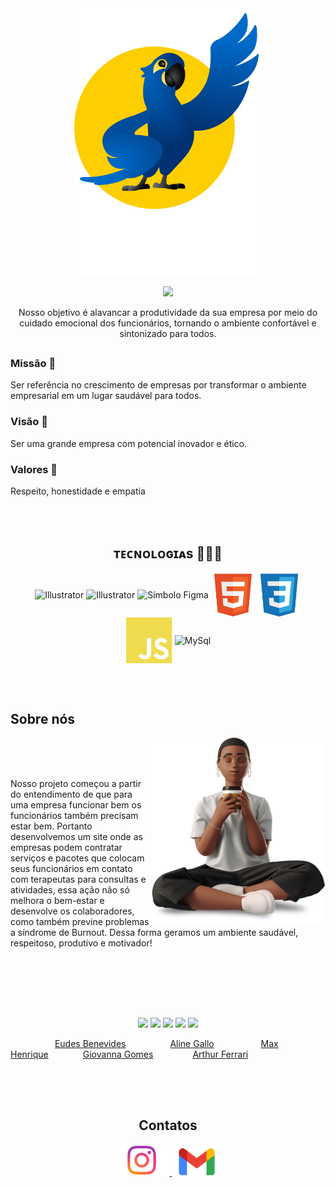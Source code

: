 <div align="center">
  <a href="https://github.com/projetoMyAra">
    <img src="https://raw.githubusercontent.com/projetoMyAra/projetoMyAra/main/Group%20307.png" alt="Logo MyAra" width="300"> 
  </a>
  
  <br>
  
  <p align="center">
  <img src="https://readme-typing-svg.herokuapp.com?font=Outfit&size=33&duration=4500&color=0067F0&width=650&lines=Melhore+a+produtividade+da+sua+empresa!">
</p></div>
  
   <div align="center">
  <p>Nosso objetivo é alavancar a produtividade da sua empresa por meio do cuidado emocional dos funcionários, tornando o ambiente confortável e sintonizado para todos.</p>
</div>

##

<div>
     <h3>Missão 🚀</h3>
     <p>Ser referência no crescimento de empresas por transformar o ambiente empresarial em um lugar saudável para todos.  </p>
  </div>
  
  <div>
     <h3>Visão 👀</h3>
     <p>Ser uma grande empresa com potencial inovador e ético.  </p>
  </div>
  
  <div>
     <h3>Valores 🤝</h3>
     <p>Respeito, honestidade e empatia  </p>
  </div>
  
  <br>
  <br>
  
  <div>
 <h2 align="center">ᴛᴇᴄɴᴏʟᴏɢɪᴀs 👨🏻‍💻  </h2>
   <div align="center">
 <img align="center" alt="Illustrator" height="70" src="https://cdn.jsdelivr.net/gh/devicons/devicon/icons/photoshop/photoshop-line.svg">
 <img align="center" alt="Illustrator" height="70" src="https://cdn.jsdelivr.net/gh/devicons/devicon/icons/illustrator/illustrator-line.svg">
 <img align="center" alt="Símbolo Figma" height="70" src="https://cdn.jsdelivr.net/gh/devicons/devicon/icons/figma/figma-original.svg" />    
 <img align="center" alt="Símbolo HTML" height="70" src="https://raw.githubusercontent.com/devicons/devicon/master/icons/html5/html5-original.svg">
 <img align="center" alt="Símbolo CSS" height="70" src="https://raw.githubusercontent.com/devicons/devicon/master/icons/css3/css3-original.svg">
 <img align="center" alt="Símbolo JavaScript" height="75" src="https://raw.githubusercontent.com/devicons/devicon/master/icons/javascript/javascript-plain.svg">
 <img align="center" alt="MySql" height="80" src="https://cdn.jsdelivr.net/gh/devicons/devicon/icons/mysql/mysql-original-wordmark.svg">
  </div>
  
  ##
  <br>
  
  <h2 align="height">Sobre nós </h2>
<img align="right" src="https://raw.githubusercontent.com/projetoMyAra/projetoMyAra/main/girl%20with%20coffee%20(1).png" height="300px"> 
 <br>
<br>
<br>
  
<div> 
  <p>Nosso projeto começou a partir do entendimento de que para uma empresa funcionar bem os funcionários também precisam estar bem. Portanto desenvolvemos um site onde as empresas podem contratar serviços e pacotes que colocam seus funcionários em contato com terapeutas para consultas e atividades, essa ação não só melhora o 
bem-estar e desenvolve os colaboradores, como também previne problemas a síndrome de Burnout. Dessa forma geramos um ambiente saudável, respeitoso, produtivo e motivador!</p>
  </div> 
  
  <br>
  <br>
    <br>
    <br>

  ##
  
  <div align="center">
   <a href="https://github.com/MecStitch" target="_blank"><img src="https://avatars.githubusercontent.com/u/101286899?v=4" height="140" target="_blank"></a>
  <a href="https://github.com/Aline1002" target="_blank"><img src="https://avatars.githubusercontent.com/u/79874630?v=4" height="140" target="_blank"></a>
 <a href="https://github.com/MaxHenriique" target="_blank"><img src="https://avatars.githubusercontent.com/u/101279529?v=4" height="140"></a>
 <a href="https://github.com/annavoigg" target="_blank"><img src="https://avatars.githubusercontent.com/u/101263529?v=4" height="140" target="_blank"></a>
  <a href="https://github.com/Arthcode08" target="_blank"><img src="https://avatars.githubusercontent.com/u/101263714?v=4" height="140" target="_blank"></a>
</div>
  
&nbsp;&nbsp;&nbsp;&nbsp;&nbsp;&nbsp;&nbsp;&nbsp;&nbsp;&nbsp;&nbsp;&nbsp;&nbsp;&nbsp;&nbsp;&nbsp;&nbsp;&nbsp;<a href="https://github.com/MecStitch">Eudes Benevides</a>&nbsp;&nbsp;&nbsp;&nbsp;&nbsp;&nbsp;&nbsp;&nbsp;&nbsp;&nbsp;&nbsp;&nbsp;&nbsp;&nbsp;&nbsp;&nbsp;&nbsp;&nbsp;<a href="https://github.com/Aline1002">Aline Gallo</a>&nbsp;&nbsp;&nbsp;&nbsp;&nbsp;&nbsp;&nbsp;&nbsp;&nbsp;&nbsp;&nbsp;&nbsp;&nbsp;&nbsp;&nbsp;&nbsp;&nbsp;&nbsp; <a href="https://github.com/MaxHenriique">Max Henrique</a>&nbsp;&nbsp;&nbsp;&nbsp;&nbsp;&nbsp;&nbsp;&nbsp;&nbsp;&nbsp;&nbsp;&nbsp;&nbsp; <a href="https://github.com/annavoigg">Giovanna Gomes</a>&nbsp;&nbsp;&nbsp;&nbsp;&nbsp;&nbsp;&nbsp;&nbsp;&nbsp;&nbsp;&nbsp;&nbsp;&nbsp;&nbsp;&nbsp;&nbsp;<a href="https://github.com/Arthcode08">Arthur Ferrari</a>
  
  ##
  
  <br>
  <br>
  
  <div align="center">
  <h2>Contatos</h2>
  <a href="https://www.instagram.com/projetomyara" target="_blank"><img src="https://raw.githubusercontent.com/projetoMyAra/projetoMyAra/main/instagram_icon_logo.png" height="50">
    <a href="mailto:projeto.myara@gmail.com" alt="Gmail"><img src="https://raw.githubusercontent.com/projetoMyAra/projetoMyAra/main/Gmail-Logo.png" height="45">
    </div> 


